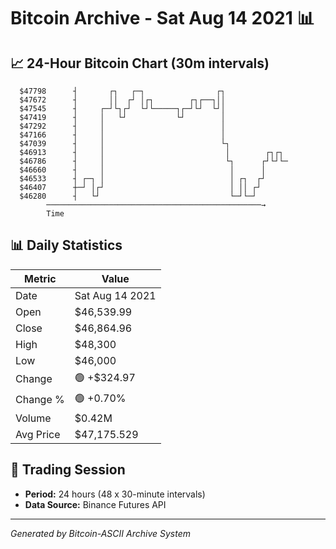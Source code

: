 # Bitcoin Archive - Sat Aug 14 2021 📊

## 📈 24-Hour Bitcoin Chart (30m intervals)

```
  $47798      ┤       ┌┐   ┌─┐                ┌┐               
  $47672      ┤       ││  ┌┘ │┌┐        ┌┐┌──┐││               
  $47545      ┤     ┌─┘└┐┌┘  └┘└─────┐┌─┘└┘  └┘│               
  $47419      ┤     │   └┘           └┘        │               
  $47292      ┤     │                          │               
  $47166      ┤     │                          │               
  $47039      ┤     │                          └┐              
  $46913      ┤     │                           │        ┌┐┌┐  
  $46786      ┤     │                           └┐      ┌┘└┘└─ 
  $46660      ┤     │                            │      │      
  $46533      ┤ ┌─┐ │                            │ ┌┐  ┌┘      
  $46407      ┼─┘ │┌┘                            │ ││ ┌┘       
  $46280      ┤   └┘                             └─┘└─┘        
        ────────────────────────────────────────────────→
        Time
```

## 📊 Daily Statistics

| Metric | Value |
|--------|-------|
| Date | Sat Aug 14 2021 |
| Open | $46,539.99 |
| Close | $46,864.96 |
| High | $48,300 |
| Low | $46,000 |
| Change | 🟢 +$324.97 |
| Change % | 🟢 +0.70% |
| Volume | $0.42M |
| Avg Price | $47,175.529 |

## 📅 Trading Session

- **Period:** 24 hours (48 x 30-minute intervals)
- **Data Source:** Binance Futures API

---
*Generated by Bitcoin-ASCII Archive System*
